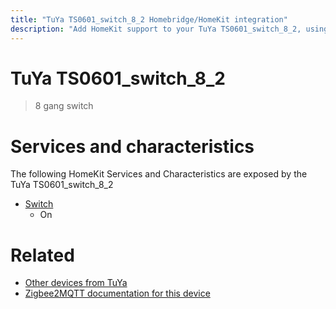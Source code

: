 ```yaml
---
title: "TuYa TS0601_switch_8_2 Homebridge/HomeKit integration"
description: "Add HomeKit support to your TuYa TS0601_switch_8_2, using Homebridge, Zigbee2MQTT and homebridge-z2m."
---
```

<!---
This file has been GENERATED using src/docgen/docgen.ts
DO NOT EDIT THIS FILE MANUALLY!
-->
# TuYa TS0601_switch_8_2
> 8 gang switch


# Services and characteristics
The following HomeKit Services and Characteristics are exposed by
the TuYa TS0601_switch_8_2

* [Switch](../../switch.md)
  * On


# Related
* [Other devices from TuYa](../index.md#tuya)
* [Zigbee2MQTT documentation for this device](https://www.zigbee2mqtt.io/devices/TS0601_switch_8_2.html)